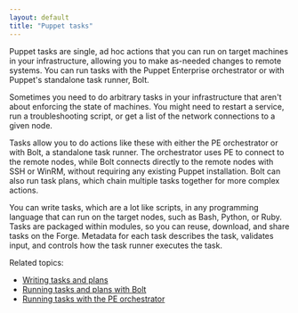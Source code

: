 ```yaml
---
layout: default
title: "Puppet tasks"
---
```


[writing]: https://puppet.com/docs/bolt/0.x/writing_tasks_and_plans.html
[bolt]: https://puppet.com/docs/bolt/0.x/bolt.html
[pe_tasks]: https://puppet.com/docs/pe/2017.3/orchestrator/running_tasks.html

Puppet tasks are single, ad hoc actions that you can run on target machines in your infrastructure, allowing you to make as-needed changes to remote systems. You can run tasks with the Puppet Enterprise orchestrator or with Puppet's standalone task runner, Bolt.

Sometimes you need to do arbitrary tasks in your infrastructure that aren't about enforcing the state of machines. You might need to restart a service, run a troubleshooting script, or get a list of the network connections to a given node.

Tasks allow you to do actions like these with either the PE orchestrator or with Bolt, a standalone task runner. The orchestrator uses PE to connect to the remote nodes, while Bolt connects directly to the remote nodes with SSH or WinRM, without requiring any existing Puppet installation. Bolt can also run task plans, which chain multiple tasks together for more complex actions.

You can write tasks, which are a lot like scripts, in any programming language that can run on the target nodes, such as Bash, Python, or Ruby. Tasks are packaged within modules, so you can reuse, download, and share tasks on the Forge. Metadata for each task describes the task, validates input, and controls how the task runner executes the task.

Related topics:

* [Writing tasks and plans][writing]
* [Running tasks and plans with Bolt][bolt]
* [Running tasks with the PE orchestrator][pe_tasks]